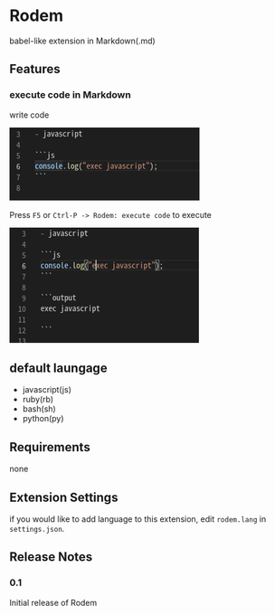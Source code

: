 # Rodem

babel-like extension in Markdown(.md)


## Features

### execute code in Markdown

write code

![test screenshot](images/rodem-javascript.png)


Press `F5` or `Ctrl-P -> Rodem: execute code` to execute

![test screenshot](images/rodem-javascript2.png)


## default laungage

- javascript(js)
- ruby(rb)
- bash(sh)
- python(py)

## Requirements

none


## Extension Settings

if you would like to add language to this extension, edit `rodem.lang` in `settings.json`.


## Release Notes

### 0.1

Initial release of Rodem

